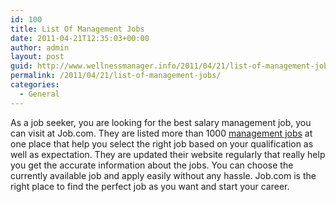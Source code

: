 ```yaml
---
id: 100
title: List Of Management Jobs
date: 2011-04-21T12:35:03+00:00
author: admin
layout: post
guid: http://www.wellnessmanager.info/2011/04/21/list-of-management-jobs/
permalink: /2011/04/21/list-of-management-jobs/
categories:
  - General
---
```

As a job seeker, you are looking for the best salary management job, you can visit at Job.com. They are listed more than 1000 [management jobs](http://www.job.com/management-jobs/) at one place that help you select the right job based on your qualification as well as expectation. They are updated their website regularly that really help you get the accurate information about the jobs. You can choose the currently available job and apply easily without any hassle. Job.com is the right place to find the perfect job as you want and start your career.